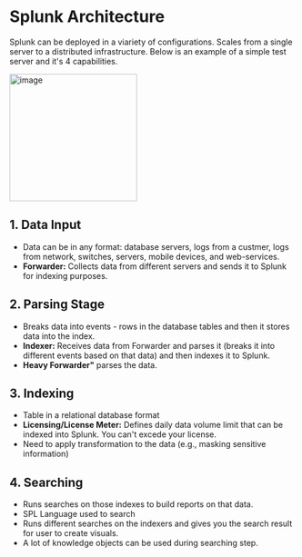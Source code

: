 # Splunk Architecture

Splunk can be deployed in a viariety of configurations. Scales from a single server to a distributed infrastructure. Below is an example of a simple test server and it's 4 capabilities.

<img width="224" alt="image" src="https://github.com/user-attachments/assets/f6cb0b97-76d4-453e-87d3-6283db966dcc" />

## 1. Data Input

* Data can be in any format: database servers, logs from a custmer, logs from network, switches, servers, mobile devices, and web-services.
* **Forwarder:** Collects data from different servers and sends it to Splunk for indexing purposes.

## 2. Parsing Stage

* Breaks data into events - rows in the database tables and then it stores data into the index.
* **Indexer:** Receives data from Forwarder and parses it (breaks it into different events based on that data) and then indexes it to Splunk.
* **Heavy Forwarder"** parses the data.

## 3. Indexing

* Table in a relational database format
* **Licensing/License Meter:** Defines daily data volume limit that can be indexed into Splunk. You can't excede your license.
* Need to apply transformation to the data (e.g., masking sensitive information)

## 4. Searching

* Runs searches on those indexes to build reports on that data.
* SPL Language used to search
* Runs different searches on the indexers and gives you the search result for user to create visuals.
* A lot of knowledge objects can be used during searching step.
